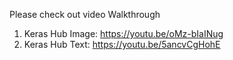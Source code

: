 Please check out video Walkthrough

1. Keras Hub Image: https://youtu.be/oMz-bIaINug
2. Keras Hub Text: https://youtu.be/5ancvCgHohE
